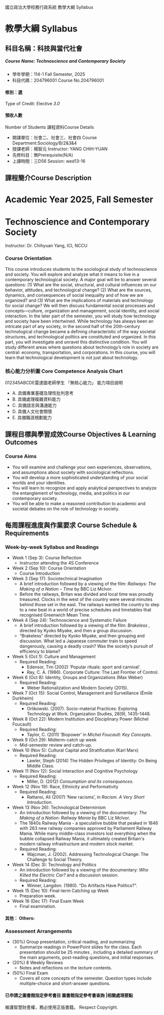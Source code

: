 國立政治大學校務行政系統 教學大綱 Syllabus
# 教學大綱 Syllabus
##  科目名稱：科技與當代社會
#####  Course Name: Technoscience and Contemporary Society
  * 學年學期：114-1 Fall Semester, 2025 
  * 科目代碼：204796001 Course No.204796001
#### 修別：選
Type of Credit: Elective 
_3.0_
#### 預收人數
Number of Students
課程資料Course Details
  * 開課單位：社會二、社會三、社會四 Course Department:Sociology/B/2&3&4 
  * 授課老師：楊智元 Instructor: YANG CHIH-YUAN 
  * 先修科目：無Prerequisite(N/A)
  * 上課時間：三D56 Session: wed13-16 
##  課程簡介Course Description
# Academic Year 2025, Fall Semester
# Technoscience and Contemporary Society
Instructor: Dr. Chihyuan Yang, ICI, NCCU
### Course Orientation
This course introduces students to the sociological study of technoscience and society. You will explore and analyze what it means to live in a contemporary technological society. A major goal will be to answer several questions: (1) What are the social, structural, and cultural influences on our behavior, attitudes, and technological change? (2) What are the sources, dynamics, and consequences of social inequality and of how we are organized? and (3) What are the implications of materials and technology for social change? We will then discuss fundamental social processes and concepts—culture, organization and management, social identity, and social interaction.
In the later part of the semester, you will study how technology and society have been intertwined. While technology has always been an intricate part of any society, in the second half of the 20th-century technological change became a defining characteristic of the way societal structures, and technological politics are constituted and organized. In this part, you will investigate and unravel this distinctive condition. You will study different areas where questions about technology’s role in society are central: economy, transportation, and corporations. In this course, you will learn that technological development is not just about technology.
###  核心能力分析圖 Core Competence Analysis Chart
012345ABCDE雷達圖老師學生
「無核心能力」 
能力項目說明
  * A. 具備專業基礎及理性批判思考
  * B. 具備處理複雜資料能力
  * C. 具備語言與溝通能力
  * D. 具備人文社會關懷
  * E. 具備職涯規劃能力
##  課程目標與學習成效Course Objectives & Learning Outcomes 
### Course Aims
  * You will examine and challenge your own experiences, observations, and assumptions about society with sociological reflections.
  * You will develop a more sophisticated understanding of your social worlds and your identities.
  * You will learn to recognize and apply analytical perspectives to analyze the entanglement of technology, media, and politics in our contemporary society.
  * You will be able to make a reasoned contribution to academic and societal debates on the role of technology in society.
##  每周課程進度與作業要求 Course Schedule & Requirements
### Week-by-week Syllabus and Readings
  * Week 1 (Sep 3): Course Reflection
    * Instructor attending the 4S Conference
  * Week 2 (Sep 10): Course Orientation
    * Course Introduction
  * Week 3 (Sep 17): Sociotechnical Imagination
    * A brief introduction followed by a viewing of the film: _Railways: The Making of a Nation – Time_ by BBC Liz McIvor.
    * Before the railways, Britan was divided and local time was proudly treasured. Clocks in the west of the country were several minutes behind those set in the east. The railways wanted the country to step to a new beat in a world of precise schedules and timetables that recognised Greenwich Mean Time.
  * Week 4 (Sep 24): Technoscience and Systematic Failure
    * A brief introduction followed by a viewing of the film: _Brakeless_ , directed by Kyoko Miyake, and then a group discussion.
    * “Brakeless” directed by Kyoko Miyake, and then grouping and discussion. What led a Japanese commuter train to speed dangerously, causing a deadly crash? Was the society’s pursuit of efficiency to blame?
  * Week 5 (Oct 1): Culture and Management
    * Required Reading:
      * Edensor, Tim (2002) ‘Popular rituals: sport and carnival’.
      * Ray, C. A. (1986). Corporate Culture: The Last Frontier of Control.
  * Week 6 (Oct 8): Identity, Groups and Organizations (Max Weber)
    * Required Reading:
      * Weber Rationalization and Modern Society (2015).
  * Week 7 (Oct 15): Social Control, Management and Surveillance (Émile Durkheim)
    * Required Reading:
      * Orlikowski. (2007). Socio-material Practices: Exploring Technology at Work. Organization Studies, 28(9), 1435–1448.
  * Week 8 (Oct 22): Modern Institution and Disciplinary Power (Michel Foucault)
    * Required Reading:
      * Taylor, C. (2011) ‘Biopower’ in _Michel Foucault: Key Concepts_.
  * Week 9 (Oct 29): Midterm-catch up week
    * Mid-semester review and catch-up.
  * Week 10 (Nov 5): Cultural Capital and Stratification (Karl Marx)
    * Required Reading:
      * Lawler, Steph (2014) The Hidden Privileges of Identity: On Being Middle Class.
  * Week 11 (Nov 12): Social Interaction and Cognitive Psychology
    * Required Reading:
      * Miller, D. (2012) _Consumption and its consequences_.
  * Week 12 (Nov 19): Race, Ethnicity and Performativity
    * Required Reading:
      * Rattansi, Ali (2007) ‘New racisms’, in _Racism. A Very Short Introduction_.
  * Week 13 (Nov 26): Technological Determinism
    * An introduction followed by a viewing of the documentary: _The Making of a Nation: Railway Mania_ by BBC Liz McIvor.
    * The 1840s Railway Mania - a speculative bubble that peaked in 1846 with 263 new railway companies approved by Parliament Railway Mania. While many middle-class investors lost everything when the bubble collapsed Railway Mania, it ultimately created Britain's modern railway infrastructure and modern stock market.
    * Required Reading:
      * Wajcman, J. (2002). Addressing Technological Change: The Challenge to Social Theory.
  * Week 14 (Dec 3): Technology and Politics
    * An introduction followed by a viewing of the documentary: _Who Killed the Electric Car?_ and a discussion session.
    * Required Reading:
      * Winner, Langdon. (1980). “Do Artifacts Have Politics?”.
  * Week 15 (Dec 10): Final-term Catching up Week
    * Preparation week.
  * Week 16 (Dec 17): Final Exam Week
    * Final examination.
####  其他： Others:
### Assessment Arrangements
  * (30%) Group presentation, critical reading, and summarizing
    * Summarize readings in PowerPoint slides for the class. Each presentation should be 25 minutes , including a detailed summary of the main arguments, post-reading questions, and initial responses.
  * (20%) 8 Weekly Reviews
    * Notes and reflections on the lecture contents.
  * (50%) Final Exam
    * Covers all core concepts of the semester. Question types include multiple-choice and short-answer questions.
####  已申請之圖書館指定參考書目  圖書館指定參考書查詢 |相關處理要點
維護智慧財產權，務必使用正版書籍。 Respect Copyright.